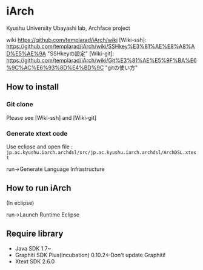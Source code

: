 ﻿iArch
=====

Kyushu University Ubayashi lab, Archface project

wiki https://github.com/templarad/iArch/wiki
[Wiki-ssh]:   https://github.com/templarad/iArch/wiki/SSHkey%E3%81%AE%E8%A8%AD%E5%AE%9A "SSHkeyの設定"
[Wiki-git]:   https://github.com/templarad/iArch/wiki/Git%E3%81%AE%E5%9F%BA%E6%9C%AC%E6%93%8D%E4%BD%9C "gitの使い方"

How to install
------
### Git clone ###
Please see [Wiki-ssh] and [Wiki-git]

### Generate xtext code ###
Use eclipse and open file : 
 `jp.ac.kyushu.iarch.archdsl/src/jp.ac.kyushu.iarch.archdsl/ArchDSL.xtext`
 
run->Generate Language Infrastructure

How to run iArch
------
(In eclipse)
 
run->Launch Runtime Eclipse


Require library
------
* Java SDK 1.7~
* Graphiti SDK Plus(Incubation) 0.10.2<-Don't update Graphiti!
* Xtext SDK 2.6.0
